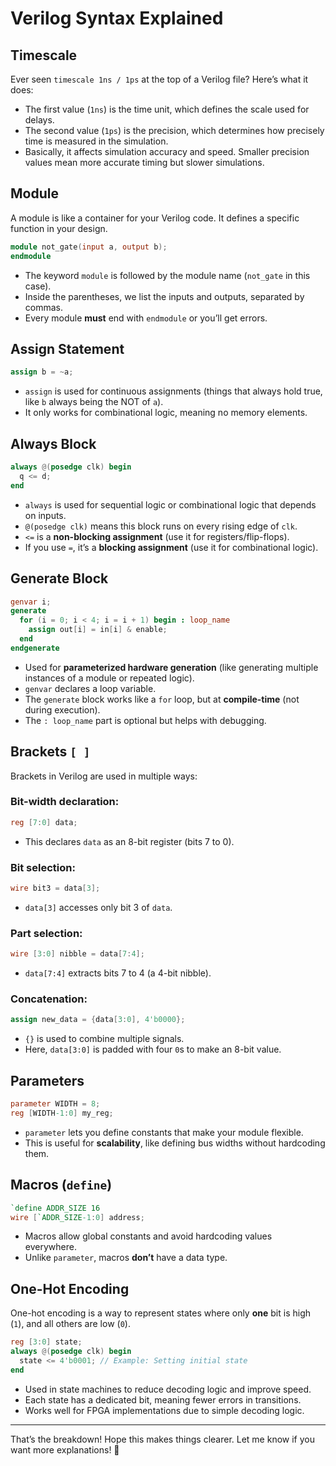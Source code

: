 # Verilog Syntax Explained

## Timescale

Ever seen `timescale 1ns / 1ps` at the top of a Verilog file? Here’s what it does:

- The first value (`1ns`) is the time unit, which defines the scale used for delays.
- The second value (`1ps`) is the precision, which determines how precisely time is measured in the simulation.
- Basically, it affects simulation accuracy and speed. Smaller precision values mean more accurate timing but slower simulations.

## Module

A module is like a container for your Verilog code. It defines a specific function in your design.

```verilog
module not_gate(input a, output b);
endmodule
```

- The keyword `module` is followed by the module name (`not_gate` in this case).
- Inside the parentheses, we list the inputs and outputs, separated by commas.
- Every module **must** end with `endmodule` or you’ll get errors.

## Assign Statement

```verilog
assign b = ~a;
```

- `assign` is used for continuous assignments (things that always hold true, like `b` always being the NOT of `a`).
- It only works for combinational logic, meaning no memory elements.

## Always Block

```verilog
always @(posedge clk) begin
  q <= d;
end
```

- `always` is used for sequential logic or combinational logic that depends on inputs.
- `@(posedge clk)` means this block runs on every rising edge of `clk`.
- `<=` is a **non-blocking assignment** (use it for registers/flip-flops).
- If you use `=`, it’s a **blocking assignment** (use it for combinational logic).

## Generate Block

```verilog
genvar i;
generate
  for (i = 0; i < 4; i = i + 1) begin : loop_name
    assign out[i] = in[i] & enable;
  end
endgenerate
```

- Used for **parameterized hardware generation** (like generating multiple instances of a module or repeated logic).
- `genvar` declares a loop variable.
- The `generate` block works like a `for` loop, but at **compile-time** (not during execution).
- The `: loop_name` part is optional but helps with debugging.

## Brackets `[ ]`

Brackets in Verilog are used in multiple ways:

### Bit-width declaration:

```verilog
reg [7:0] data;
```

- This declares `data` as an 8-bit register (bits 7 to 0).

### Bit selection:

```verilog
wire bit3 = data[3];
```

- `data[3]` accesses only bit 3 of `data`.

### Part selection:

```verilog
wire [3:0] nibble = data[7:4];
```

- `data[7:4]` extracts bits 7 to 4 (a 4-bit nibble).

### Concatenation:

```verilog
assign new_data = {data[3:0], 4'b0000};
```

- `{}` is used to combine multiple signals.
- Here, `data[3:0]` is padded with four `0`s to make an 8-bit value.

## Parameters

```verilog
parameter WIDTH = 8;
reg [WIDTH-1:0] my_reg;
```

- `parameter` lets you define constants that make your module flexible.
- This is useful for **scalability**, like defining bus widths without hardcoding them.

## Macros (`define`)

```verilog
`define ADDR_SIZE 16
wire [`ADDR_SIZE-1:0] address;
```

- Macros allow global constants and avoid hardcoding values everywhere.
- Unlike `parameter`, macros **don’t** have a data type.

## One-Hot Encoding

One-hot encoding is a way to represent states where only **one** bit is high (`1`), and all others are low (`0`).

```verilog
reg [3:0] state;
always @(posedge clk) begin
  state <= 4'b0001; // Example: Setting initial state
end
```

- Used in state machines to reduce decoding logic and improve speed.
- Each state has a dedicated bit, meaning fewer errors in transitions.
- Works well for FPGA implementations due to simple decoding logic.

---

That’s the breakdown! Hope this makes things clearer. Let me know if you want more explanations! 🚀


